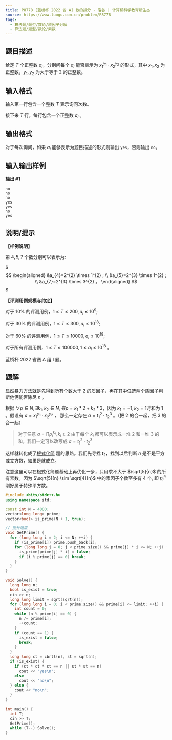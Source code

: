 ```yaml
---
title: P8778 [蓝桥杯 2022 省 A] 数的拆分 - 洛谷 | 计算机科学教育新生态
source: https://www.luogu.com.cn/problem/P8778
tags:
  - 算法题/题型/数论/质因子分解
  - 算法题/题型/数论/素数 
---
```


## 题目描述

给定 $T$ 个正整数 $a_{i}$，分别问每个 $a_{i}$ 能否表示为 $x_{1}^{y_{1}} \cdot x_{2}^{y_{2}}$ 的形式，其中 $x_{1}, x_{2}$ 为正整数，$y_{1}, y_{2}$ 为大于等于 $2$ 的正整数。

## 输入格式

输入第一行包含一个整数 $T$ 表示询问次数。

接下来 $T$ 行，每行包含一个正整数 $a_{i}$ 。

## 输出格式

对于每次询问，如果 $a_{i}$ 能够表示为题目描述的形式则输出 `yes`，否则输出 `no`。

## 输入输出样例

**输出 #1**

```
no
no
no
yes
yes
no
yes
```

## 说明/提示

**【样例说明】**

第 $4,5,7$ 个数分别可以表示为:

$$$
\begin{aligned} &a_{4}=2^{2} \times 1^{2} ; \\ &a_{5}=2^{3} \times 1^{2} ; \\ &a_{7}=2^{3} \times 3^{2} 。 \end{aligned}
$$$

**【评测用例规模与约定】**

对于 $10 \%$ 的评测用例，$1 \leq T \leq 200, a_{i} \leq 10^{9}$;

对于 $30 \%$ 的评测用例，$1 \leq T \leq 300, a_{i} \leq 10^{18}$;

对于 $60 \%$ 的评测用例，$1 \leq T \leq 10000, a_{i} \leq 10^{18}$;

对于所有评测用例，$1 \leq T \leq 100000,1 \leq a_{i} \leq 10^{18}$ 。

蓝桥杯 2022 省赛 A 组 I 题。

## 题解
显然暴力方法就是先得到所有个数大于 2 的质因子，再在其中任选两个质因子判断他俩能否除尽 $n$ 。

根据 $\forall{p} \in N, \exists{k_1, k_2} \in N, 有p = k_1 * 2 + k_2 * 3$，因为 $k_1 = -1, k_2 = 1$时和为 $1$ 。假设有 $a = x_{1}^{y_1} \cdot x_{2}^{y_2}$ ， 那么一定存在 $a = t_{1}^{2} \cdot t_{2}^{3}$ 。（把 2 的合一起，把 3 的合一起）
> 对于任意 $a = \prod p_{i}^{k_i}, k_i \ge 2$ 由于每个 $k_i$ 都可以表示成一堆 2 和一堆 3 的和，我们一定可以改写成 $a = t_{1}^{2} \cdot t_{2}^{3}$ 

这样就转化成了[根式化简](B4446_根式化简.md) 题的思路。我们先寻找 $t_2$，找到以后判断 $n$ 是不是平方或立方数，如果是就成立。

注意这里可以在根式化简题基础上再优化一步，只用求不大于 $\sqrt[5]{n}$ 的所有素数。因为 $\sqrt[5]{n} \sim \sqrt[4]{n}$ 中的素因子个数至多有 4 个, 即 $p_{i}^{4}$ 刚好属于特殊平方数。

```cpp
#include <bits/stdc++.h>
using namespace std;

const int N = 4000;
vector<long long> prime;
vector<bool> is_prime(N + 1, true);

// 提升速度
void GetPrime() {
  for (long long i = 2; i <= N; ++i) {
    if (is_prime[i]) prime.push_back(i);
    for (long long j = 0; j < prime.size() && prime[j] * i <= N; ++j) {
      is_prime[prime[j] * i] = false;
      if (i % prime[j] == 0) break;
    }
  }
}

void Solve() {
  long long n;
  bool is_exist = true;
  cin >> n;
  long long limit = sqrt(sqrt(n));
  for (long long i = 0; i < prime.size() && prime[i] <= limit; ++i) {
    int count = 0;
    while (n % prime[i] == 0) {
      n /= prime[i];
      ++count;
    }
    if (count == 1) {
      is_exist = false;
      break;
    }
  }
  long long ct = cbrtl(n), st = sqrt(n);
  if (is_exist) {
    if (ct * ct * ct == n || st * st == n)
      cout << "yes\n";
    else
      cout << "no\n";
  } else {
    cout << "no\n";
  }
}

int main() {
  int T;
  cin >> T;
  GetPrime();
  while (T--) Solve();
}
```
